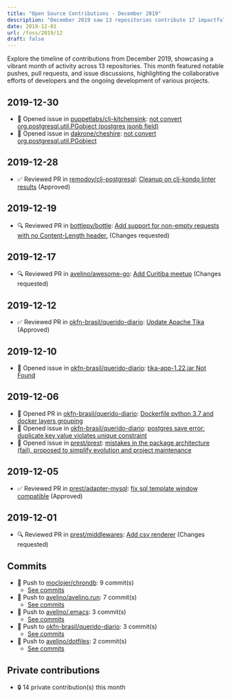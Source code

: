 ```yaml
---
title: "Open Source Contributions - December 2019"
description: "December 2019 saw 13 repositories contribute 17 impactful events, including pushes, reviews, and issue resolutions, driving community collaboration and innovation."
date: 2019-12-01
url: /foss/2019/12
draft: false
---
```


Explore the timeline of contributions from December 2019, showcasing a vibrant month of activity across 13 repositories. This month featured notable pushes, pull requests, and issue discussions, highlighting the collaborative efforts of developers and the ongoing development of various projects.

## 2019-12-30

- 🐛 Opened issue in [puppetlabs/clj-kitchensink](https://github.com/puppetlabs/clj-kitchensink): [not convert org.postgresql.util.PGobject (postgres jsonb field)](https://github.com/puppetlabs/clj-kitchensink/issues/102)
- 🐛 Opened issue in [dakrone/cheshire](https://github.com/dakrone/cheshire): [not convert org.postgresql.util.PGobject](https://github.com/dakrone/cheshire/issues/160)

## 2019-12-28

- ✅ Reviewed PR in [remodoy/clj-postgresql](https://github.com/remodoy/clj-postgresql): [Cleanup on clj-kondo linter results](https://github.com/remodoy/clj-postgresql/pull/22#pullrequestreview-336922474) (Approved)

## 2019-12-19

- 🔍 Reviewed PR in [bottlepy/bottle](https://github.com/bottlepy/bottle): [Add support for non-empty requests with no Content-Length header.](https://github.com/bottlepy/bottle/pull/1185#pullrequestreview-334963762) (Changes requested)

## 2019-12-17

- 🔍 Reviewed PR in [avelino/awesome-go](https://github.com/avelino/awesome-go): [Add Curitiba meetup](https://github.com/avelino/awesome-go/pull/2863#pullrequestreview-332955927) (Changes requested)

## 2019-12-12

- ✅ Reviewed PR in [okfn-brasil/querido-diario](https://github.com/okfn-brasil/querido-diario): [Update Apache Tika](https://github.com/okfn-brasil/querido-diario/pull/149#pullrequestreview-330932490) (Approved)

## 2019-12-10

- 🐛 Opened issue in [okfn-brasil/querido-diario](https://github.com/okfn-brasil/querido-diario): [tika-app-1.22.jar Not Found](https://github.com/okfn-brasil/querido-diario/issues/147)

## 2019-12-06

- 🔀 Opened PR in [okfn-brasil/querido-diario](https://github.com/okfn-brasil/querido-diario): [Dockerfile python 3.7 and docker layers grouping](https://github.com/okfn-brasil/querido-diario/pull/146)
- 🐛 Opened issue in [okfn-brasil/querido-diario](https://github.com/okfn-brasil/querido-diario): [postgres save error: duplicate key value violates unique constraint](https://github.com/okfn-brasil/querido-diario/issues/145)
- 🐛 Opened issue in [prest/prest](https://github.com/prest/prest): [mistakes in the package architecture (fail), proposed to simplify evolution and project maintenance](https://github.com/prest/prest/issues/361)

## 2019-12-05

- ✅ Reviewed PR in [prest/adapter-mysql](https://github.com/prest/adapter-mysql): [fix sql template window compatible](https://github.com/prest/adapter-mysql/pull/1#pullrequestreview-327639361) (Approved)

## 2019-12-01

- 🔍 Reviewed PR in [prest/middlewares](https://github.com/prest/middlewares): [Add csv renderer](https://github.com/prest/middlewares/pull/17#pullrequestreview-324959529) (Changes requested)

## Commits

- 🔨 Push to [moclojer/chrondb](https://github.com/moclojer/chrondb): 9 commit(s)
  - [See commits](https://github.com/moclojer/chrondb/commits?author=avelino&since=2019-12-01T00:00:00Z&until=2019-12-31T23:59:59Z)
- 🔨 Push to [avelino/avelino.run](https://github.com/avelino/avelino.run): 7 commit(s)
  - [See commits](https://github.com/avelino/avelino.run/commits?author=avelino&since=2019-12-01T00:00:00Z&until=2019-12-31T23:59:59Z)
- 🔨 Push to [avelino/.emacs](https://github.com/avelino/.emacs): 3 commit(s)
  - [See commits](https://github.com/avelino/.emacs/commits?author=avelino&since=2019-12-01T00:00:00Z&until=2019-12-31T23:59:59Z)
- 🔨 Push to [okfn-brasil/querido-diario](https://github.com/okfn-brasil/querido-diario): 3 commit(s)
  - [See commits](https://github.com/okfn-brasil/querido-diario/commits?author=avelino&since=2019-12-01T00:00:00Z&until=2019-12-31T23:59:59Z)
- 🔨 Push to [avelino/dotfiles](https://github.com/avelino/dotfiles): 2 commit(s)
  - [See commits](https://github.com/avelino/dotfiles/commits?author=avelino&since=2019-12-01T00:00:00Z&until=2019-12-31T23:59:59Z)

## Private contributions

- 🔒 14 private contribution(s) this month

